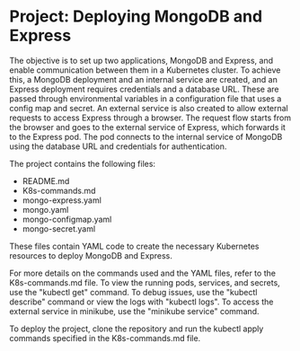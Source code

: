 <h1>Project: Deploying MongoDB and Express</h1>
<p>The objective is to set up two applications, MongoDB and Express, and enable communication between them in a Kubernetes cluster. To achieve this, a MongoDB deployment and an internal service are created, and an Express deployment requires credentials and a database URL. These are passed through environmental variables in a configuration file that uses a config map and secret. An external service is also created to allow external requests to access Express through a browser. The request flow starts from the browser and goes to the external service of Express, which forwards it to the Express pod. The pod connects to the internal service of MongoDB using the database URL and credentials for authentication.
</p>
<p>The project contains the following files:</p>
	<ul>
		<li>README.md</li>
		<li>K8s-commands.md</li>
		<li>mongo-express.yaml</li>
		<li>mongo.yaml</li>
		<li>mongo-configmap.yaml</li>
		<li>mongo-secret.yaml</li>
	</ul>
<p>These files contain YAML code to create the necessary Kubernetes resources to deploy MongoDB and Express.</p>
<p>For more details on the commands used and the YAML files, refer to the K8s-commands.md file. To view the running pods, services, and secrets, use the "kubectl get" command. To debug issues, use the "kubectl describe" command or view the logs with "kubectl logs". To access the external service in minikube, use the "minikube service" command.</p>
<p>To deploy the project, clone the repository and run the kubectl apply commands specified in the K8s-commands.md file.</p>

